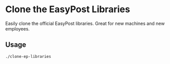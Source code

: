 # Clone the EasyPost Libraries

Easily clone the official EasyPost libraries. Great for new machines and new employees.

## Usage

```bash
./clone-ep-libraries
```
